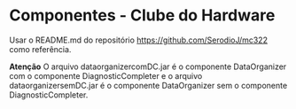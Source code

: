 # Componentes - Clube do Hardware

Usar o README.md do repositório https://github.com/SerodioJ/mc322 como referência.

**Atenção**
O arquivo dataorganizercomDC.jar é o componente DataOrganizer com o componente DiagnosticCompleter e o arquivo dataorganizersemDC.jar é o componente DataOrganizer sem o componente DiagnosticCompleter.
